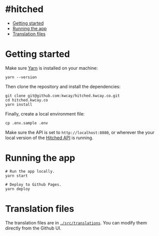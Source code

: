 # #hitched

- [Getting started](#getting-started)
- [Running the app](#running-the-app)
- [Translation files](#translation-files)

# Getting started

Make sure [Yarn](https://yarnpkg.com) is installed on your machine:

```shell
yarn --version
```

Then clone the repository and install the dependencies:

```shell
git clone git@github.com:kwcay/hitched.kwcay.co.git
cd hitched.kwcay.co
yarn install
```

Finally, create a local environment file:

```shell
cp .env.sample .env
```

Make sure the API is set to `http://localhost:8080`, or wherever the your local version of the [Hitched API](https://github.com/kwcay/hitched-api) is running.

# Running the app

```shell
# Run the app locally.
yarn start

# Deploy to Github Pages.
yarn deploy
```

# Translation files

The translation files are in [`./src/translations`](https://github.com/kwcay/hitched.kwcay.co/tree/stable/src/translations). You can modify them directly from the Github UI.
